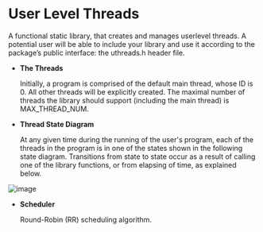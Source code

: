 # User Level Threads
A functional static library, that creates and manages userlevel threads.
A potential user will be able to include your library and use it according to the package’s public interface:
the uthreads.h header file.

* __The Threads__

  Initially, a program is comprised of the default main thread, whose ID is 0. All other threads will be explicitly
  created. The maximal number of threads the library should support (including the main thread) is MAX_THREAD_NUM.

* __Thread State Diagram__

  At any given time during the running of the user's program, each of the threads in the program is in one of
  the states shown in the following state diagram. Transitions from state to state occur as a result of calling
  one of the library functions, or from elapsing of time, as explained below.

![image](https://user-images.githubusercontent.com/82065601/208743584-d9bb4539-d8fd-4023-9422-40fd47d07a23.png)

* __Scheduler__

  Round-Robin (RR) scheduling algorithm.
